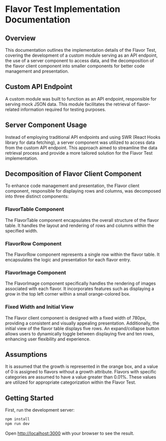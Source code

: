 # Flavor Test Implementation Documentation
## Overview
This documentation outlines the implementation details of the Flavor Test, covering the development of a custom module serving as an API endpoint, the use of a server component to access data, and the decomposition of the flavor client component into smaller components for better code management and presentation.

## Custom API Endpoint
A custom module was built to function as an API endpoint, responsible for serving mock JSON data. This module facilitates the retrieval of flavor-related information required for testing purposes.

## Server Component Usage
Instead of employing traditional API endpoints and using SWR (React Hooks library for data fetching), a server component was utilized to access data from the custom API endpoint. This approach aimed to streamline the data retrieval process and provide a more tailored solution for the Flavor Test implementation.

## Decomposition of Flavor Client Component
To enhance code management and presentation, the Flavor client component, responsible for displaying rows and columns, was decomposed into three distinct components:

### FlavorTable Component
The FlavorTable component encapsulates the overall structure of the flavor table. It handles the layout and rendering of rows and columns within the specified width.

### FlavorRow Component
The FlavorRow component represents a single row within the flavor table. It encapsulates the logic and presentation for each flavor entry.

### FlavorImage Component
The FlavorImage component specifically handles the rendering of images associated with each flavor. It incorporates features such as displaying a grow in the top left corner within a small orange-colored box.

### Fixed Width and Initial View
The Flavor client component is designed with a fixed width of 780px, providing a consistent and visually appealing presentation. Additionally, the initial view of the flavor table displays five rows. An expand/collapse button allows users to dynamically toggle between displaying five and ten rows, enhancing user flexibility and experience.

## Assumptions
It is assumed that the growth is represented in the orange box, and a value of 0 is assigned to flavors without a growth attribute.
Flavors with specific categories are assumed to have a value greater than 0.01%. These values are utilized for appropriate categorization within the Flavor Test.


## Getting Started

First, run the development server:

```bash
npm install
npm run dev
```

Open [http://localhost:3000](http://localhost:3000) with your browser to see the result.
